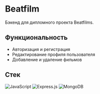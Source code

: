 # Beatfilm
Бэкенд для дипломного проекта Beatfilms.

## Функциональность
* Авторизация и регистрация
* Редактирование профиля пользователя
* Добавление и удаление фильмов

## Стек
<img alt="JavaScript" src="https://img.shields.io/badge/javascript-%23323330.svg?style=for-the-badge&logo=javascript&logoColor=%23F7DF1E"/> <img alt="Express.js" src="https://img.shields.io/badge/express.js-%23404d59.svg?style=for-the-badge&logo=express&logoColor=%2361DAFB"/> <img alt="MongoDB" src ="https://img.shields.io/badge/MongoDB-%234ea94b.svg?style=for-the-badge&logo=mongodb&logoColor=white"/>
